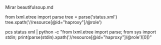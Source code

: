 Mirar beautifulsoup.md


from lxml.etree import parse
tree = parse('status.xml')
tree.xpath('//resource[@id="haproxy"]/@role')



pcs status xml | python -c "from lxml.etree import parse; from sys import stdin; print(parse(stdin).xpath('//resource[@id=\"haproxy\"]/@role')[0])"
